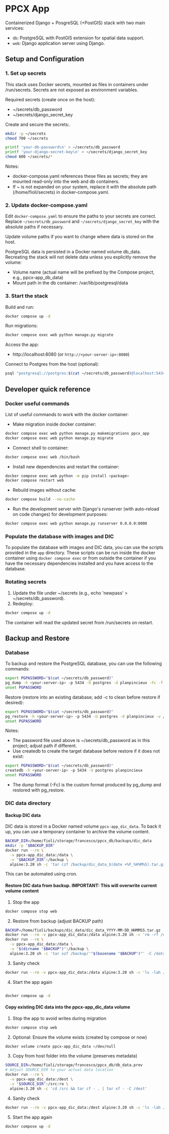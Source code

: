 # PPCX App

Containerized Django + PosgreSQL (+PostGIS) stack with two main services:
- `db`: PostgreSQL with PostGIS extension for spatial data support.
- `web`: Django application server using Django.

## Setup and Configuration


### 1. Set up secrets

This stack uses Docker secrets, mounted as files in containers under /run/secrets. Secrets are not exposed as environment variables.

Required secrets (create once on the host):
- ~/secrets/db_password
- ~/secrets/django_secret_key

Create and secure the secrets:.

```bash
mkdir -p ~/secrets
chmod 700 ~/secrets

printf 'your-db-password\n' > ~/secrets/db_password
printf 'your-django-secret-key\n' > ~/secrets/django_secret_key
chmod 600 ~/secrets/*
```

Notes:
- docker-compose.yaml references these files as secrets; they are mounted read-only into the web and db containers.
- If ~ is not expanded on your system, replace it with the absolute path (/home/fioli/secrets) in docker-compose.yaml.

### 2. Update docker-compose.yaml

Edit `docker-compose.yaml` to ensure the paths to your secrets are correct. Replace `~/secrets/db_password` and `~/secrets/django_secret_key` with the absolute paths if necessary.

Update volume paths if you want to change where data is stored on the host.

PostgreSQL data is persisted in a Docker named volume db_data. Recreating the stack will not delete data unless you explicitly remove the volume: 
  - Volume name (actual name will be prefixed by the Compose project, e.g., ppcx-app_db_data)
  - Mount path in the db container: /var/lib/postgresql/data

### 3. Start the stack

Build and run:
```bash
docker compose up -d
```

Run migrations:
```bash
docker compose exec web python manage.py migrate
```

Access the app:
- http://localhost:8080 (or `http://<your-server-ip>:8080`)

Connect to Postgres from the host (optional):
```bash
psql "postgresql://postgres:$(cat ~/secrets/db_password)@localhost:5434/planpincieux"
```

## Developer quick reference

### Docker useful commands

List of useful commands to work with the docker container:

- Make migration inside docker container: 

```bash
docker compose exec web python manage.py makemigrations ppcx_app
docker compose exec web python manage.py migrate
```

- Connect shell to container:
```bash
docker compose exec web /bin/bash
```

- Install new dependencies and restart the container:

```bash
docker compose exec web python -m pip install <package>
docker compose restart web
```

- Rebuild images without cache:
```bash
docker compose build --no-cache
```

- Run the development server with Django's runserver (with auto-reload on code changes) for development purposes:

```bash
docker compose exec web python manage.py runserver 0.0.0.0:8000
```

### Populate the database with images and DIC

To populate the database with images and DIC data, you can use the scripts provided in the `app` directory.
These scripts can be run inside the docker container using `docker compose exec` or from outside the container if you have the necessary dependencies installed and you have access to the database.

### Rotating secrets

1) Update the file under ~/secrets (e.g., echo 'newpass' > ~/secrets/db_password).
2) Redeploy:
```bash
docker compose up -d
```
The container will read the updated secret from /run/secrets on restart.

## Backup and Restore

### Database

To backup and restore the PostgreSQL database, you can use the following commands:

```bash
export PGPASSWORD="$(cat ~/secrets/db_password)"
pg_dump -h <your-server-ip> -p 5434 -U postgres -d planpincieux -Fc -f /path/to/backups/planpincieux_YYYY-MM-DD.dump
unset PGPASSWORD
```

Restore (restore into an existing database; add -c to clean before restore if desired):
```bash
export PGPASSWORD="$(cat ~/secrets/db_password)"
pg_restore -h <your-server-ip> -p 5434 -U postgres -d planpincieux -v /path/to/backups/planpincieux_YYYY-MM-DD.dump
unset PGPASSWORD
```

Notes:
- The password file used above is ~/secrets/db_password as in this project; adjust path if different.
- Use createdb to create the target database before restore if it does not exist:
```bash
export PGPASSWORD="$(cat ~/secrets/db_password)"
createdb -h <your-server-ip> -p 5434 -U postgres planpincieux
unset PGPASSWORD
```
- The dump format (-Fc) is the custom format produced by pg_dump and restored with pg_restore.


### DIC data directory

#### Backup DIC data

DIC data is stored in a Docker named volume `ppcx-app_dic_data`. 
To back it up, you can use a temporary container to archive the volume content.

```bash
BACKUP_DIR=/home/fioli/storage/francesco/ppcx_db/backups/dic_data
mkdir -p "$BACKUP_DIR"
docker run --rm \
  -v ppcx-app_dic_data:/data \
  -v "$BACKUP_DIR":/backup \
  alpine:3.20 sh -c 'tar czf /backup/dic_data_$(date +%F_%H%M%S).tar.gz -C /data .'
```

This can be automated using cron.

#### Restore DIC data from backup. **IMPORTANT: This will overwrite current volume content**

1. Stop the app
```bash
docker compose stop web
```

2. Restore from backup (adjust BACKUP path)
```bash
BACKUP=/home/fioli/backups/dic_data/dic_data_YYYY-MM-DD_HHMMSS.tar.gz
docker run --rm -v ppcx-app_dic_data:/data alpine:3.20 sh -c 'rm -rf /data/*'
docker run --rm \
  -v ppcx-app_dic_data:/data \
  -v "$(dirname "$BACKUP")":/backup \
  alpine:3.20 sh -c 'tar xzf /backup/'"$(basename "$BACKUP")"' -C /data'

```

3. Sanity check
```bash
docker run --rm -v ppcx-app_dic_data:/data alpine:3.20 sh -c 'ls -lah /data | head'
```

4. Start the app again
```bash

docker compose up -d
```

#### Copy existing DIC data into the ppcx-app_dic_data volume

1. Stop the app to avoid writes during migration
```bash
docker compose stop web
``` 

2. Optional: Ensure the volume exists (created by compose or now)
```bash
docker volume create ppcx-app_dic_data >/dev/null
```

3. Copy from host folder into the volume (preserves metadata)
```bash
SOURCE_DIR=/home/fioli/storage/francesco/ppcx_db/db_data.prev
# Adjust SOURCE_DIR to your actual data location
docker run --rm \
  -v ppcx-app_dic_data:/dest \
  -v "$SOURCE_DIR":/src:ro \
  alpine:3.20 sh -c 'cd /src && tar cf - . | tar xf - -C /dest'
```
  
4. Sanity check
```bash
docker run --rm -v ppcx-app_dic_data:/dest alpine:3.20 sh -c 'ls -lah /dest | head'
```

5. Start the app again
```bash
docker compose up -d
```
